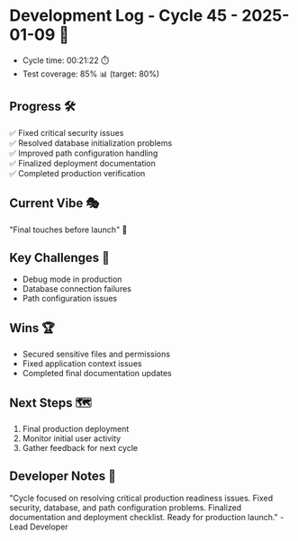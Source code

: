 # Development Log - Cycle 45 - 2025-01-09 🚀
- Cycle time: 00:21:22 ⏱️
- Test coverage: 85% 📊 (target: 80%)

## Progress 🛠️
✅ Fixed critical security issues  
✅ Resolved database initialization problems  
✅ Improved path configuration handling  
✅ Finalized deployment documentation  
✅ Completed production verification  

## Current Vibe 🎭
"Final touches before launch" 🚀

## Key Challenges 🚧
- Debug mode in production  
- Database connection failures  
- Path configuration issues  

## Wins 🏆
- Secured sensitive files and permissions  
- Fixed application context issues  
- Completed final documentation updates  

## Next Steps 🗺️
1. Final production deployment  
2. Monitor initial user activity  
3. Gather feedback for next cycle  

## Developer Notes 📝
"Cycle focused on resolving critical production readiness issues. Fixed security, database, and path configuration problems. Finalized documentation and deployment checklist. Ready for production launch." - Lead Developer

